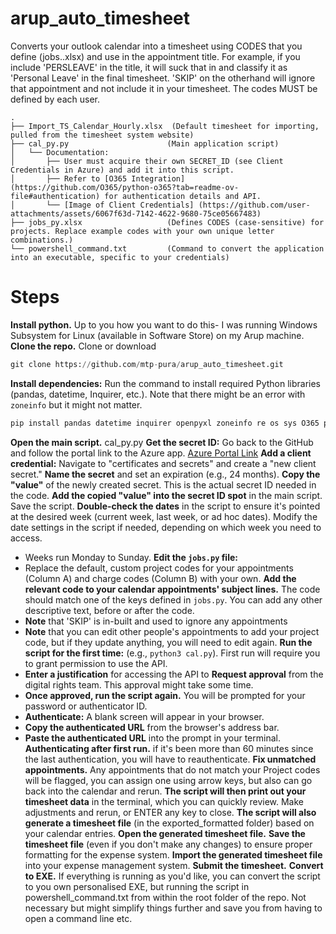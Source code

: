 # arup_auto_timesheet

Converts your outlook calendar into a timesheet using CODES that you define (jobs..xlsx) and use in the appointment title. For example, if you include 'PERSLEAVE' in the title, it will suck that in and classify it as 'Personal Leave' in the final timesheet. 'SKIP' on the otherhand will ignore that appointment and not include it in your timesheet. The codes MUST be defined by each user.
```
.
├── Import_TS_Calendar_Hourly.xlsx  (Default timesheet for importing, pulled from the timesheet system website)
├── cal_py.py                      (Main application script)
│   └── Documentation:
│       ├── User must acquire their own SECRET_ID (see Client Credentials in Azure) and add it into this script.
│       ├── Refer to [O365 Integration](https://github.com/O365/python-o365?tab=readme-ov-file#authentication) for authentication details and API.
│       └── [Image of Client Credentials] (https://github.com/user-attachments/assets/6067f63d-7142-4622-9680-75ce05667483)
├── jobs_py.xlsx                   (Defines CODES (case-sensitive) for projects. Replace example codes with your own unique letter combinations.)
└── powershell_command.txt         (Command to convert the application into an executable, specific to your credentials)
```
# Steps
**Install python.** Up to you how you want to do this- I was running Windows Subsystem for Linux (available in Software Store) on my Arup machine.
**Clone the repo.** Clone or download
```python
git clone https://github.com/mtp-pura/arup_auto_timesheet.git
```
**Install dependencies:** Run the command to install required Python libraries (pandas, datetime, Inquirer, etc.). Note that there might be an error with `zoneinfo` but it might not matter.
```python
pip install pandas datetime inquirer openpyxl zoneinfo re os sys O365 python-dateutil
```
**Open the main script.** cal_py.py
**Get the secret ID:** Go back to the GitHub and follow the portal link to the Azure app. [Azure Portal Link](https://portal.azure.com/#view/Microsoft_AAD_RegisteredApps/ApplicationMenuBlade/~/Overview/appId/73fee778-cbb5-4c82-81cd-13503338d848/isMSAApp~/false)
**Add a client credential:** Navigate to "certificates and secrets" and create a "new client secret."
**Name the secret** and set an expiration (e.g., 24 months).
**Copy the "value"** of the newly created secret. This is the actual secret ID needed in the code.
 **Add the copied "value" into the secret ID spot** in the main script. Save the script.
**Double-check the dates** in the script to ensure it's pointed at the desired week (current week, last week, or ad hoc dates). Modify the date settings in the script if needed, depending on which week you need to access.
  * Weeks run Monday to Sunday.
**Edit the `jobs.py` file:**
  * Replace the default, custom project codes for your appointments (Column A) and charge codes (Column B) with your own.
**Add the relevant code to your calendar appointments' subject lines.** The code should match one of the keys defined in `jobs.py`. You can add any other descriptive text, before or after the code.
  * **Note** that 'SKIP' is in-built and used to ignore any appointments
  * **Note** that you can edit other people's appointments to add your project code, but if they update anything, you will need to edit again.
**Run the script for the first time:** (e.g., `python3 cal.py`). First run will require you to grant permission to use the API.  
  * **Enter a justification** for accessing the API to **Request approval** from the digital rights team. This approval might take some time.
  * **Once approved, run the script again.** You will be prompted for your password or authenticator ID.
  * **Authenticate:** A blank screen will appear in your browser.
  * **Copy the authenticated URL** from the browser's address bar.
  * **Paste the authenticated URL** into the prompt in your terminal.
**Authenticating after first run.** if it's been more than 60 minutes since the last authentication, you will have to reauthenticate.
**Fix unmatched appointments.** Any appointments that do not match your Project codes will be flagged, you can assign one using arrow keys, but also can go back into the calendar and rerun.
**The script will then print out your timesheet data** in the terminal, which you can quickly review. Make adjustments and rerun, or ENTER any key to close. 
**The script will also generate a timesheet file** (in the exported_formatted folder) based on your calendar entries.
**Open the generated timesheet file.**
**Save the timesheet file** (even if you don't make any changes) to ensure proper formatting for the expense system.
**Import the generated timesheet file** into your expense management system.
**Submit the timesheet.**
**Convert to EXE.** If everything is running as you'd like, you can convert the script to you own personalised EXE, but running the script in powershell_command.txt from within the root folder of the repo. Not necessary but might simplify things further and save you from having to open a command line etc.
